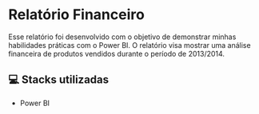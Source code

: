 # Relatório Financeiro 

Esse relatório foi desenvolvido com o objetivo de demonstrar minhas habilidades práticas com o Power BI.
O relatório visa mostrar uma análise financeira de produtos vendidos durante o período de 2013/2014.

## 💻 Stacks utilizadas

- Power BI
